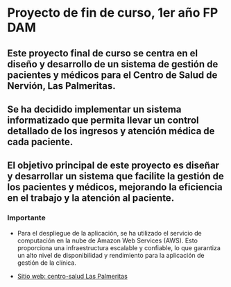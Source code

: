# Proyecto de fin de curso, 1er año FP DAM

## Este proyecto final de curso se centra en el diseño y desarrollo de un sistema de gestión de pacientes y médicos para el Centro de Salud de Nervión, Las Palmeritas. 

## Se ha decidido implementar un sistema informatizado que permita llevar un control detallado de los ingresos y atención médica de cada paciente.

## El objetivo principal de este proyecto es diseñar y desarrollar un sistema que facilite la gestión de los pacientes y médicos, mejorando la eficiencia en el trabajo y la atención al paciente.

### Importante
- Para el despliegue de la aplicación, se ha utilizado el servicio de computación en la nube de Amazon Web Services (AWS). Esto proporciona una infraestructura escalable y confiable, lo que garantiza un alto nivel de disponibilidad y rendimiento para la aplicación de gestión de la clínica.

- [Sitio web: centro-salud Las Palmeritas](http://tamarindo.eu-north-1.elasticbeanstalk.com/centro-salud/palmeritas/)